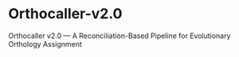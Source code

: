 # Orthocaller-v2.0
Orthocaller v2.0 — A Reconciliation-Based Pipeline for Evolutionary Orthology Assignment
